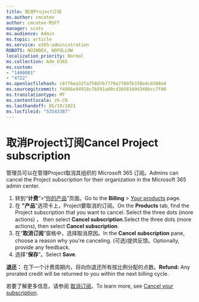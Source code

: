 ```yaml
---
title: 取消Project订阅
ms.author: cmcatee
author: cmcatee-MSFT
manager: scotv
ms.audience: Admin
ms.topic: article
ms.service: o365-administration
ROBOTS: NOINDEX, NOFOLLOW
localization_priority: Normal
ms.collection: Adm_O365
ms.custom:
- "1400001"
- "4722"
ms.openlocfilehash: c87f6ea32fa758d7b7779a77897b338edc0308e8
ms.sourcegitcommit: f4866e94918c7b591ad0cd3b58169d340bcc7f00
ms.translationtype: MT
ms.contentlocale: zh-CN
ms.lasthandoff: 05/19/2021
ms.locfileid: "52543387"
---
```

# <a name="cancel-project-subscription"></a><span data-ttu-id="5fd1e-102">取消Project订阅</span><span class="sxs-lookup"><span data-stu-id="5fd1e-102">Cancel Project subscription</span></span>

<span data-ttu-id="5fd1e-103">管理员可以在管理Project取消其组织的 Microsoft 365 订阅。</span><span class="sxs-lookup"><span data-stu-id="5fd1e-103">Admins can cancel the Project subscription for their organization in the Microsoft 365 admin center.</span></span>

1. <span data-ttu-id="5fd1e-104">转到“**计费**”\>“[你的产品](https://go.microsoft.com/fwlink/p/?linkid=842054)”页面。</span><span class="sxs-lookup"><span data-stu-id="5fd1e-104">Go to the **Billing** \> [Your products](https://go.microsoft.com/fwlink/p/?linkid=842054) page.</span></span>
2. <span data-ttu-id="5fd1e-105">在 **"产品**"选项卡上，Project要取消的订阅。</span><span class="sxs-lookup"><span data-stu-id="5fd1e-105">On the **Products** tab, find the Project subscription that you want to cancel.</span></span> <span data-ttu-id="5fd1e-106">Select the three dots (more actions) ， then select **Cancel subscription**.</span><span class="sxs-lookup"><span data-stu-id="5fd1e-106">Select the three dots (more actions), then select **Cancel subscription**.</span></span>
3. <span data-ttu-id="5fd1e-107">在“**取消订阅**”窗格中，选择取消原因。</span><span class="sxs-lookup"><span data-stu-id="5fd1e-107">In the **Cancel subscription** pane, choose a reason why you're canceling.</span></span> <span data-ttu-id="5fd1e-108">(可选)提供反馈。</span><span class="sxs-lookup"><span data-stu-id="5fd1e-108">Optionally, provide any feedback.</span></span>
4. <span data-ttu-id="5fd1e-109">选择“**保存**”。</span><span class="sxs-lookup"><span data-stu-id="5fd1e-109">Select **Save**.</span></span>

<span data-ttu-id="5fd1e-110">**退还：** 在下一个计费周期内，将向你退还所有按比例分配的点数。</span><span class="sxs-lookup"><span data-stu-id="5fd1e-110">**Refund:** Any prorated credit will be returned to you within the next billing cycle.</span></span>

<span data-ttu-id="5fd1e-111">若要了解更多信息，请参阅 [取消订阅](/microsoft-365/commerce/subscriptions/cancel-your-subscription)。</span><span class="sxs-lookup"><span data-stu-id="5fd1e-111">To learn more, see [Cancel your subscription](/microsoft-365/commerce/subscriptions/cancel-your-subscription).</span></span>